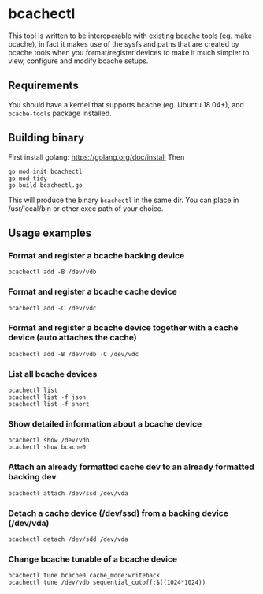 # bcachectl
This tool is written to be interoperable with existing bcache tools (eg. make-bcache), in fact it makes use of the sysfs and paths that are created by bcache tools when you format/register devices to make it much simpler to view, configure and modify bcache setups.

## Requirements
You should have a kernel that supports bcache (eg. Ubuntu 18.04+), and `bcache-tools` package installed.

## Building binary
First install golang: https://golang.org/doc/install
Then
```
go mod init bcachectl
go mod tidy
go build bcachectl.go
```
This will produce the binary `bcachectl` in the same dir. You can place in /usr/local/bin or other exec path of your choice.

## Usage examples
### Format and register a bcache backing device
```
bcachectl add -B /dev/vdb
```
### Format and register a bcache cache device
```
bcachectl add -C /dev/vdc
```
### Format and register a bcache device together with a cache device (auto attaches the cache)
```
bcachectl add -B /dev/vdb -C /dev/vdc
```
### List all bcache devices
```
bcachectl list
bcachectl list -f json
bcachectl list -f short
```
### Show detailed information about a bcache device
```
bcachectl show /dev/vdb
bcachectl show bcache0
```

### Attach an already formatted cache dev to an already formatted backing dev
```
bcachectl attach /dev/ssd /dev/vda
```
### Detach a cache device (/dev/ssd) from a backing device (/dev/vda)
```
bcachectl detach /dev/sdd /dev/vda
```
### Change bcache tunable of a bcache device
```
bcachectl tune bcache0 cache_mode:writeback
bcachectl tune /dev/vdb sequential_cutoff:$((1024*1024))
```

